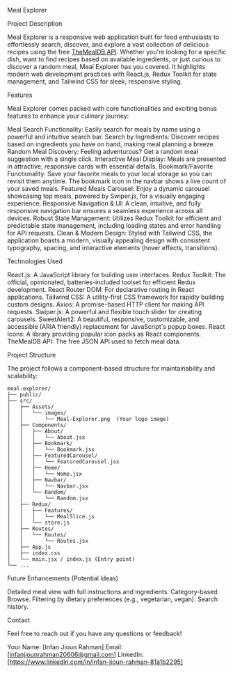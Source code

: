 
Meal Explorer 

[](https://tubular-sherbet-24947c.netlify.app/)
[](https://github.com/infan11/Meal-explorer)

 Project Description

Meal Explorer is a responsive web application built for food enthusiasts to effortlessly search, discover, and explore a vast collection of delicious recipes using the free [TheMealDB API](https://www.themealdb.com/). Whether you're looking for a specific dish, want to find recipes based on available ingredients, or just curious to discover a random meal, Meal Explorer has you covered. It highlights modern web development practices with React.js, Redux Toolkit for state management, and Tailwind CSS for sleek, responsive styling.

 Features

Meal Explorer comes packed with core functionalities and exciting bonus features to enhance your culinary journey:

   Meal Search Functionality: Easily search for meals by name using a powerful and intuitive search bar.
   Search by Ingredients: Discover recipes based on ingredients you have on hand, making meal planning a breeze.
   Random Meal Discovery: Feeling adventurous? Get a random meal suggestion with a single click.
   Interactive Meal Display: Meals are presented in attractive, responsive cards with essential details.
   Bookmark/Favorite Functionality: Save your favorite meals to your local storage so you can revisit them anytime. The bookmark icon in the navbar shows a live count of your saved meals.
   Featured Meals Carousel: Enjoy a dynamic carousel showcasing top meals, powered by Swiper.js, for a visually engaging experience.
   Responsive Navigation & UI: A clean, intuitive, and fully responsive navigation bar ensures a seamless experience across all devices.
   Robust State Management: Utilizes Redux Toolkit for efficient and predictable state management, including loading states and error handling for API requests.
   Clean & Modern Design: Styled with Tailwind CSS, the application boasts a modern, visually appealing design with consistent typography, spacing, and interactive elements (hover effects, transitions).



 Technologies Used

   React.js: A JavaScript library for building user interfaces.
   Redux Toolkit: The official, opinionated, batteries-included toolset for efficient Redux development.
   React Router DOM: For declarative routing in React applications.
   Tailwind CSS: A utility-first CSS framework for rapidly building custom designs.
   Axios: A promise-based HTTP client for making API requests.
   Swiper.js: A powerful and flexible touch slider for creating carousels.
   SweetAlert2: A beautiful, responsive, customizable, and accessible (ARIA friendly) replacement for JavaScript's popup boxes.
   React Icons: A library providing popular icon packs as React components.
   TheMealDB API: The free JSON API used to fetch meal data.







 Project Structure

The project follows a component-based structure for maintainability and scalability:

```
meal-explorer/
├── public/
├── src/
│   ├── Assets/
│   │   └── images/
│   │       └── Meal-Explorer.png  (Your logo image)
│   ├── Components/
│   │   ├── About/
│   │   │   └── About.jsx
│   │   ├── Bookmark/
│   │   │   └── Bookmark.jsx
│   │   ├── FeaturedCarousel/
│   │   │   └── FeaturedCarousel.jsx
│   │   ├── Home/
│   │   │   └── Home.jsx
│   │   ├── Navbar/
│   │   │   └── Navbar.jsx
│   │   └── Random/
│   │       └── Random.jsx
│   ├── Redux/
│   │   ├── Features/
│   │   │   └── MealSlice.js
│   │   └── store.js
│   ├── Routes/
│   │   └── Routes/
│   │       └── Routes.jsx
│   ├── App.js
│   ├── index.css
│   └── main.jsx / index.js (Entry point)
└── ...
```



 Future Enhancements (Potential Ideas)

   Detailed meal view with full instructions and ingredients.
   Category-based Browse.
   Filtering by dietary preferences (e.g., vegetarian, vegan).
   Search history.



 Contact

Feel free to reach out if you have any questions or feedback\!

   Your Name: [Infan Jioun Rahman]
   Email: [infanjiounrahman20606@gmail.com]
   LinkedIn: [https://www.linkedin.com/in/infan-jioun-rahman-81a1b2295]

